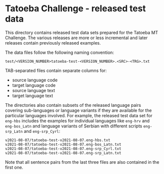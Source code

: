 
# Tatoeba Challenge - released test data

This directory contains released test data sets prepared for the Tatoeba MT Challenge. The various releases are more or less incremental and later releases contain previously released examples.

The data files follow the following naming convention:

```
test/<VERSION_NUMBER>tatoeba-test-<VERSION_NUMBER>.<SRC>-<TRG>.txt
```


TAB-separated files contain separate columns for:

* source language code
* target language code
* source language text
* target language text


The directories also contain subsets of the released language pairs covering sub-languages or language variants if they are available for the particular languages involved. For example, the released test data set for `eng-hbs` includes the examples for individual languages like `eng-hrv` and `eng-bos_Latn` and language variants of Serbian with different scripts `eng-srp_Latn` and `eng-srp_Cyrl`:

```
v2021-08-07/tatoeba-test-v2021-08-07.eng-hbs.txt
v2021-08-07/tatoeba-test-v2021-08-07.eng-bos_Latn.txt
v2021-08-07/tatoeba-test-v2021-08-07.eng-srp_Cyrl.txt
v2021-08-07/tatoeba-test-v2021-08-07.eng-srp_Latn.txt
```

Note that all sentence pairs from the last three files are also contained in the first one.
